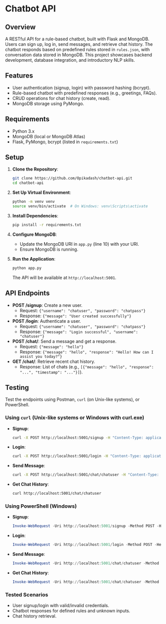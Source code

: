 # Chatbot API

## Overview
A RESTful API for a rule-based chatbot, built with Flask and MongoDB. Users can sign up, log in, send messages, and retrieve chat history. The chatbot responds based on predefined rules stored in `rules.json`, with conversation data stored in MongoDB. This project showcases backend development, database integration, and introductory NLP skills.

## Features
- User authentication (signup, login) with password hashing (bcrypt).
- Rule-based chatbot with predefined responses (e.g., greetings, FAQs).
- CRUD operations for chat history (create, read).
- MongoDB storage using PyMongo.

## Requirements
- Python 3.x
- MongoDB (local or MongoDB Atlas)
- Flask, PyMongo, bcrypt (listed in `requirements.txt`)

## Setup
1. **Clone the Repository**:
   ```bash
   git clone https://github.com/Opikadash/chatbot-api.git
   cd chatbot-api
   ```

2. **Set Up Virtual Environment**:
   ```bash
   python -m venv venv
   source venv/bin/activate  # On Windows: venv\Scripts\activate
   ```

3. **Install Dependencies**:
   ```bash
   pip install -r requirements.txt
   ```

4. **Configure MongoDB**:
   - Update the MongoDB URI in `app.py` (line 10) with your URI.
   - Ensure MongoDB is running.

5. **Run the Application**:
   ```bash
   python app.py
   ```
   The API will be available at `http://localhost:5001`.

## API Endpoints
- **POST /signup**: Create a new user.
  - Request: `{"username": "chatuser", "password": "chatpass"}`
  - Response: `{"message": "User created successfully"}`
- **POST /login**: Authenticate a user.
  - Request: `{"username": "chatuser", "password": "chatpass"}`
  - Response: `{"message": "Login successful", "username": "chatuser"}`
- **POST /chat/<username>**: Send a message and get a response.
  - Request: `{"message": "hello"}`
  - Response: `{"message": "hello", "response": "Hello! How can I assist you today?"}`
- **GET /chat/<username>**: Retrieve recent chat history.
  - Response: List of chats (e.g., `[{"message": "hello", "response": "...", "timestamp": "..."}]`).

## Testing
Test the endpoints using Postman, `curl` (on Unix-like systems), or PowerShell.

### Using `curl` (Unix-like systems or Windows with curl.exe)
- **Signup**:
  ```bash
  curl -X POST http://localhost:5001/signup -H "Content-Type: application/json" -d '{"username": "chatuser", "password": "chatpass"}'
  ```
- **Login**:
  ```bash
  curl -X POST http://localhost:5001/login -H "Content-Type: application/json" -d '{"username": "chatuser", "password": "chatpass"}'
  ```
- **Send Message**:
  ```bash
  curl -X POST http://localhost:5001/chat/chatuser -H "Content-Type: application/json" -d '{"message": "hello"}'
  ```
- **Get Chat History**:
  ```bash
  curl http://localhost:5001/chat/chatuser
  ```

### Using PowerShell (Windows)
- **Signup**:
  ```powershell
  Invoke-WebRequest -Uri http://localhost:5001/signup -Method POST -Headers @{"Content-Type"="application/json"} -Body '{"username": "chatuser", "password": "chatpass"}'
  ```
- **Login**:
  ```powershell
  Invoke-WebRequest -Uri http://localhost:5001/login -Method POST -Headers @{"Content-Type"="application/json"} -Body '{"username": "chatuser", "password": "chatpass"}'
  ```
- **Send Message**:
  ```powershell
  Invoke-WebRequest -Uri http://localhost:5001/chat/chatuser -Method POST -Headers @{"Content-Type"="application/json"} -Body '{"message": "hello"}'
  ```
- **Get Chat History**:
  ```powershell
  Invoke-WebRequest -Uri http://localhost:5001/chat/chatuser -Method GET
  ```

### Tested Scenarios
- User signup/login with valid/invalid credentials.
- Chatbot responses for defined rules and unknown inputs.
- Chat history retrieval.
